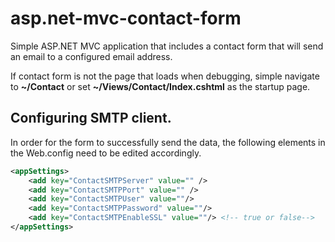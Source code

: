 # asp.net-mvc-contact-form
Simple ASP.NET MVC application that includes a contact form that will send an email to a configured email address.

If contact form is not the page that loads when debugging, simple navigate to **~/Contact</strong>** or set **~/Views/Contact/Index.cshtml** as the startup page.

## Configuring SMTP client.
In order for the form to successfully send the data, the following elements in the Web.config need to be edited accordingly.
```XML
<appSettings>
	<add key="ContactSMTPServer" value="" />
	<add key="ContactSMTPPort" value="" />
	<add key="ContactSMTPUser" value=""/>
	<add key="ContactSMTPPassword" value=""/>
	<add key="ContactSMTPEnableSSL" value=""/> <!-- true or false-->
</appSettings>
```
